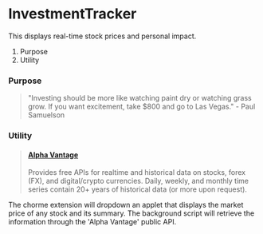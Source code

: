 # InvestmentTracker
This displays real-time stock prices and personal impact.

1. Purpose
2. Utility

### Purpose
> "Investing should be more like watching paint dry or watching grass grow. If you want excitement, take $800 and go to Las Vegas." - Paul Samuelson
### Utility
> #### [Alpha Vantage](https://www.alphavantage.co/documentation/)
> Provides free APIs for realtime and historical data on stocks, forex (FX), and digital/crypto currencies. 
> Daily, weekly, and monthly time series contain 20+ years of historical data (or more upon request).

The chorme extension will dropdown an applet that displays the market price of any stock and its summary.
The background script will retrieve the information through the 'Alpha Vantage' public API.

